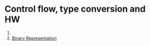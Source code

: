# Control flow, type conversion and HW

1. 
1. [Binary Representation](https://madformath.com/calculators/basic-math/base-converters/decimal-to-binary-converter-with-steps/decimal-to-binary-converter-with-steps)